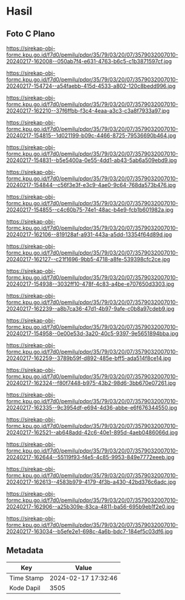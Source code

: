 # Hasil

## Foto C Plano

https://sirekap-obj-formc.kpu.go.id/f7d0/pemilu/pdpr/35/79/03/20/07/3579032007010-20240217-162008--050ab7f4-e631-4763-b6c5-c1b3871597cf.jpg

https://sirekap-obj-formc.kpu.go.id/f7d0/pemilu/pdpr/35/79/03/20/07/3579032007010-20240217-154724--a54faebb-415d-4533-a802-120c8bedd996.jpg

https://sirekap-obj-formc.kpu.go.id/f7d0/pemilu/pdpr/35/79/03/20/07/3579032007010-20240217-162210--37f6ffbb-f3c4-4eaa-a3c3-c3a8f7933a97.jpg

https://sirekap-obj-formc.kpu.go.id/f7d0/pemilu/pdpr/35/79/03/20/07/3579032007010-20240217-154815--1d021199-b09c-4466-8725-79536690b464.jpg

https://sirekap-obj-formc.kpu.go.id/f7d0/pemilu/pdpr/35/79/03/20/07/3579032007010-20240217-154831--b5e5400a-0e55-4dd1-ab43-5ab6a509ebd9.jpg

https://sirekap-obj-formc.kpu.go.id/f7d0/pemilu/pdpr/35/79/03/20/07/3579032007010-20240217-154844--c56f3e3f-e3c9-4ae0-9c64-768da573b476.jpg

https://sirekap-obj-formc.kpu.go.id/f7d0/pemilu/pdpr/35/79/03/20/07/3579032007010-20240217-154855--c4c60b75-74e1-48ac-b4e9-fcb1b601982a.jpg

https://sirekap-obj-formc.kpu.go.id/f7d0/pemilu/pdpr/35/79/03/20/07/3579032007010-20240217-162106--819128af-a931-443a-a5dd-13354f64d89d.jpg

https://sirekap-obj-formc.kpu.go.id/f7d0/pemilu/pdpr/35/79/03/20/07/3579032007010-20240217-162127--c21f1696-9bb5-4718-a8fe-539398cfc2ce.jpg

https://sirekap-obj-formc.kpu.go.id/f7d0/pemilu/pdpr/35/79/03/20/07/3579032007010-20240217-154938--3032ff10-478f-4c83-a4be-e707650d3303.jpg

https://sirekap-obj-formc.kpu.go.id/f7d0/pemilu/pdpr/35/79/03/20/07/3579032007010-20240217-162239--a8b7ca36-47d1-4b97-9afe-c0b8a97cdeb9.jpg

https://sirekap-obj-formc.kpu.go.id/f7d0/pemilu/pdpr/35/79/03/20/07/3579032007010-20240217-154958--0e00e53d-3a20-40c5-9397-9e5651894bba.jpg

https://sirekap-obj-formc.kpu.go.id/f7d0/pemilu/pdpr/35/79/03/20/07/3579032007010-20240217-162259--3789b59f-d892-485e-bff5-ada514f8ce14.jpg

https://sirekap-obj-formc.kpu.go.id/f7d0/pemilu/pdpr/35/79/03/20/07/3579032007010-20240217-162324--f80f7448-b975-43b2-98d6-3bb670e07261.jpg

https://sirekap-obj-formc.kpu.go.id/f7d0/pemilu/pdpr/35/79/03/20/07/3579032007010-20240217-162335--9c3954df-e694-4d36-abbe-e6f676344550.jpg

https://sirekap-obj-formc.kpu.go.id/f7d0/pemilu/pdpr/35/79/03/20/07/3579032007010-20240217-162521--ab648add-42c6-40e1-895d-4aeb0486066d.jpg

https://sirekap-obj-formc.kpu.go.id/f7d0/pemilu/pdpr/35/79/03/20/07/3579032007010-20240217-162644--55119f93-f4e5-4c85-9953-849e7772eeeb.jpg

https://sirekap-obj-formc.kpu.go.id/f7d0/pemilu/pdpr/35/79/03/20/07/3579032007010-20240217-162613--4583b979-4179-4f3b-a430-42bd376c6adc.jpg

https://sirekap-obj-formc.kpu.go.id/f7d0/pemilu/pdpr/35/79/03/20/07/3579032007010-20240217-162906--a25b309e-83ca-4811-ba56-695b9eb1f2e0.jpg

https://sirekap-obj-formc.kpu.go.id/f7d0/pemilu/pdpr/35/79/03/20/07/3579032007010-20240217-163034--b5efe2e1-698c-4a6b-bdc7-184ef5c03df6.jpg


## Metadata

| Key        | Value               |
| ---------- | ------------------- |
| Time Stamp | 2024-02-17 17:32:46 |
| Kode Dapil | 3505                |



